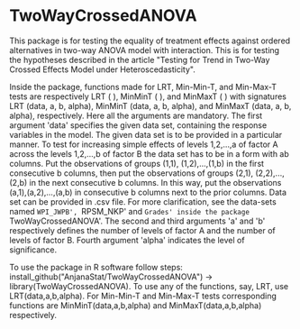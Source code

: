 # TwoWayCrossedANOVA
 This package is for testing the equality of treatment effects against ordered alternatives in two-way ANOVA model with interaction. This is for testing the hypotheses described in the article "Testing for Trend in Two-Way Crossed Effects Model under Heteroscedasticity".
 
Inside the package, functions made for LRT, Min-Min-T, and Min-Max-T tests are respectively LRT ( ), MinMinT ( ), and MinMaxT ( ) with signatures LRT (data, a, b, alpha), MinMinT (data, a, b, alpha), and MinMaxT (data, a, b, alpha), respectively. Here all the arguments are mandatory. The first argument 'data' specifies the given data set, containing the response variables in the model. The given data set is to be provided in a particular manner. To test for increasing simple effects of levels 1,2,...,a of factor A across the levels 1,2,...,b of factor B the data set has to be in a form with ab columns. 
Put the observations of groups (1,1), (1,2),...,(1,b) in the first consecutive b columns, then put the observations of groups (2,1), (2,2),...,(2,b) in the next consecutive b columns. In this way, put the observations (a,1),(a,2),...,(a,b) in consecutive b columns next to the prior columns. Data set can be provided in .csv file. For more clarification, see the data-sets named `WPI_JWPB', `RPSM_NKP' and `Grades' inside the package `TwoWayCrossedANOVA'. The second and third arguments 'a' and 'b' respectively defines the number of levels of factor A and the number of levels of factor B. Fourth argument 'alpha' indicates the level of significance.

To use the package in R software follow steps:
install_github("AnjanaStat/TwoWayCrossedANOVA") -> library(TwoWayCrossedANOVA). To use any of the functions, say, LRT, use LRT(data,a,b,alpha). For Min-Min-T and Min-Max-T tests corresponding functions are MinMinT(data,a,b,alpha) and MinMaxT(data,a,b,alpha) respectively.  
